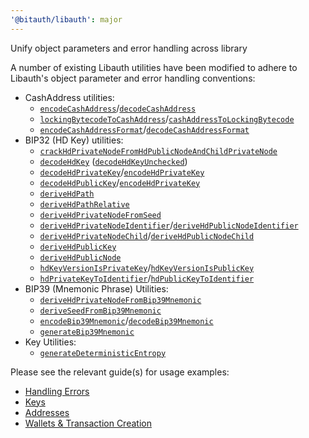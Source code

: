 ```yaml
---
'@bitauth/libauth': major
---
```


Unify object parameters and error handling across library

A number of existing Libauth utilities have been modified to adhere to Libauth's object parameter and error handling conventions:

- CashAddress utilities:
  - [`encodeCashAddress`](https://libauth.org/functions/encodeCashAddress.html)/[`decodeCashAddress`](https://libauth.org/functions/decodeCashAddress.html)
  - [`lockingBytecodeToCashAddress`](https://libauth.org/functions/lockingBytecodeToCashAddress.html)/[`cashAddressToLockingBytecode`](https://libauth.org/functions/cashAddressToLockingBytecode.html)
  - [`encodeCashAddressFormat`](https://libauth.org/functions/encodeCashAddressFormat.html)/[`decodeCashAddressFormat`](https://libauth.org/functions/decodeCashAddressFormat.html)
- BIP32 (HD Key) utilities:
  - [`crackHdPrivateNodeFromHdPublicNodeAndChildPrivateNode`](https://libauth.org/functions/crackHdPrivateNodeFromHdPublicNodeAndChildPrivateNode.html)
  - [`decodeHdKey`](https://libauth.org/functions/decodeHdKey.html) ([`decodeHdKeyUnchecked`](https://libauth.org/functions/decodeHdKeyUnchecked.html))
  - [`decodeHdPrivateKey`](https://libauth.org/functions/decodeHdPrivateKey.html)/[`encodeHdPrivateKey`](https://libauth.org/functions/encodeHdPrivateKey.html)
  - [`decodeHdPublicKey`](https://libauth.org/functions/decodeHdPublicKey.html)/[`encodeHdPrivateKey`](https://libauth.org/functions/encodeHdPrivateKey.html)
  - [`deriveHdPath`](https://libauth.org/functions/deriveHdPath.html)
  - [`deriveHdPathRelative`](https://libauth.org/functions/deriveHdPathRelative.html)
  - [`deriveHdPrivateNodeFromSeed`](https://libauth.org/functions/deriveHdPrivateNodeFromSeed.html)
  - [`deriveHdPrivateNodeIdentifier`](https://libauth.org/functions/deriveHdPrivateNodeIdentifier.html)/[`deriveHdPublicNodeIdentifier`](https://libauth.org/functions/deriveHdPublicNodeIdentifier.html)
  - [`deriveHdPrivateNodeChild`](https://libauth.org/functions/deriveHdPrivateNodeChild.html)/[`deriveHdPublicNodeChild`](https://libauth.org/functions/deriveHdPublicNodeChild.html)
  - [`deriveHdPublicKey`](https://libauth.org/functions/deriveHdPublicKey.html)
  - [`deriveHdPublicNode`](https://libauth.org/functions/deriveHdPublicNode.html)
  - [`hdKeyVersionIsPrivateKey`](https://libauth.org/functions/hdKeyVersionIsPrivateKey.html)/[`hdKeyVersionIsPublicKey`](https://libauth.org/functions/hdKeyVersionIsPublicKey.html)
  - [`hdPrivateKeyToIdentifier`](https://libauth.org/functions/hdPrivateKeyToIdentifier.html)/[`hdPublicKeyToIdentifier`](https://libauth.org/functions/hdPublicKeyToIdentifier.html)
- BIP39 (Mnemonic Phrase) Utilities:
  - [`deriveHdPrivateNodeFromBip39Mnemonic`](https://libauth.org/functions/deriveHdPrivateNodeFromBip39Mnemonic.html)
  - [`deriveSeedFromBip39Mnemonic`](https://libauth.org/functions/deriveSeedFromBip39Mnemonic.html)
  - [`encodeBip39Mnemonic`](https://libauth.org/functions/encodeBip39Mnemonic.html)/[`decodeBip39Mnemonic`](https://libauth.org/functions/decodeBip39Mnemonic.html)
  - [`generateBip39Mnemonic`](https://libauth.org/functions/generateBip39Mnemonic.html)
- Key Utilities:
  - [`generateDeterministicEntropy`](https://libauth.org/functions/generateDeterministicEntropy.html)

Please see the relevant guide(s) for usage examples:

- [Handling Errors](https://github.com/bitauth/libauth/blob/master/docs/errors.md)
- [Keys](https://github.com/bitauth/libauth/blob/master/docs/keys.md)
- [Addresses](https://github.com/bitauth/libauth/blob/master/docs/addresses.md)
- [Wallets & Transaction Creation](https://github.com/bitauth/libauth/blob/master/docs/wallets.md)
